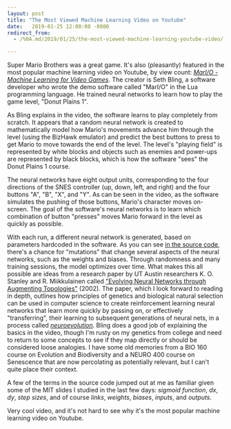 ```yaml
---
layout: post
title: "The Most Viewed Machine Learning Video on Youtube"
date:   2019-01-25 12:00:00 -0800
redirect_from:
  - /%0A.md/2019/01/25/the-most-viewed-machine-learning-youtube-video/

---
```

Super Mario Brothers was a great game. It's also (pleasantly) featured in the most popular machine learning video on Youtube, by view count: [_MarI/O - Machine Learning for Video Games_](https://www.youtube.com/watch?v=qv6UVOQ0F44). The creator is Seth Bling, a software developer who wrote the demo software called "MarI/O" in the Lua programming language. He trained neural networks to learn how to play the game level, "Donut Plains 1".

As Bling explains in the video, the software learns to play completely from scratch. It appears that a random neural network is created to mathematically model how Mario's movements advance him through the level (using the BizHawk emulator) and predict the best buttons to press to get Mario to move towards the end of the level. The level's "playing field" is represented by white blocks and objects such as enemies and power-ups are represented by black blocks, which is how the software "sees" the Donut Plains 1 course.

The neural networks have eight output units, corresponding to the four directions of the SNES controller (up, down, left, and right) and the four buttons "A", "B", "X", and "Y". As can be seen in the video, as the software simulates the pushing of those buttons, Mario's character moves on-screen. The goal of the software's neural networks is to learn which combination of button "presses" moves Mario forward in the level as quickly as possible.

With each run, a different neural network is generated, based on parameters hardcoded in the software. As you can see [in the source code](https://pastebin.com/ZZmSNaHX), there's a chance for "mutations" that change several aspects of the neural networks, such as the weights and biases. Through randomness and many training sessions, the model optimizes over time. What makes this all possible are ideas from a research paper by UT Austin researchers K. O. Stanley and R. Miikkulainen called ["Evolving Neural Networks through Augmenting Topologies"](http://nn.cs.utexas.edu/downloads/papers/stanley.ec02.pdf) (2002). The paper, which I look forward to reading in depth, outlines how principles of genetics and biological natural selection can be used in computer science to create reinforcement learning neural networks that learn more quickly by passing on, or effectively "transferring", their learning to subsequent generations of neural nets, in a process called [_neuroevolution_](https://en.wikipedia.org/wiki/Neuroevolution). Bling does a good job of explaining the basics in the video, though I'm rusty on my genetics from college and need to return to some concepts to see if they map directly or should be considered loose analogies. I have some old memories from a BIO 160 course on Evolution and Biodiversity and a NEURO 400 course on Senescence that are now percolating as potentially relevant, but I can't quite place their context.

A few of the terms in the source code jumped out at me as familiar given some of the MIT slides I studied in the last few days: _sigmoid function_, *dx*, *dy*, *step sizes*, and of course _links_, _weights_, _biases_, _inputs_, and _outputs_.

Very cool video, and it's not hard to see why it's the most popular machine learning video on Youtube.
